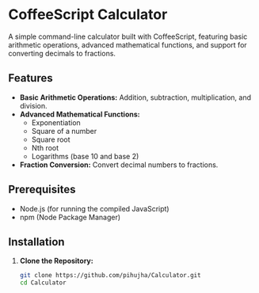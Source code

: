 # CoffeeScript Calculator

A simple command-line calculator built with CoffeeScript, featuring basic arithmetic operations, advanced mathematical functions, and support for converting decimals to fractions.

## Features

- **Basic Arithmetic Operations:** Addition, subtraction, multiplication, and division.
- **Advanced Mathematical Functions:**
  - Exponentiation
  - Square of a number
  - Square root
  - Nth root
  - Logarithms (base 10 and base 2)
- **Fraction Conversion:** Convert decimal numbers to fractions.

## Prerequisites

- Node.js (for running the compiled JavaScript)
- npm (Node Package Manager)

## Installation

1. **Clone the Repository:**

   ```sh
   git clone https://github.com/pihujha/Calculator.git
   cd Calculator
